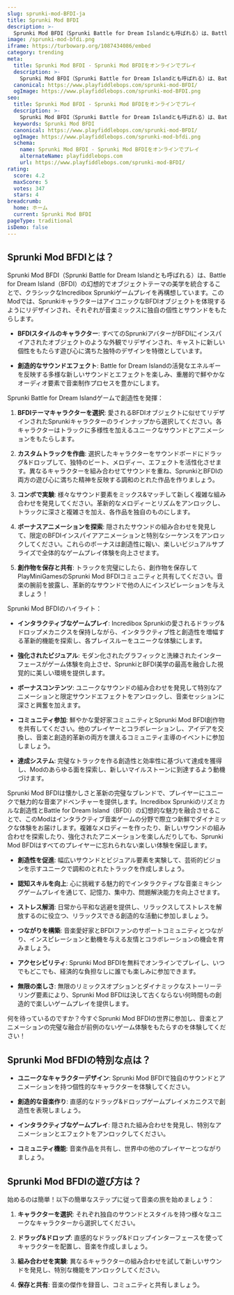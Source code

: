 ```yaml
---
slug: sprunki-mod-BFDI-ja
title: Sprunki Mod BFDI
description: >-
  Sprunki Mod BFDI（Sprunki Battle for Dream Islandとも呼ばれる）は、Battle for Dream Island（BFDI）の幻想的でオブジェクトテーマの美学を統合することで、クラシックなIncredibox Sprunkiゲームプレイを再構想しています。
image: /sprunki-mod-bfdi.png
iframe: https://turbowarp.org/1087434086/embed
category: trending
meta:
  title: Sprunki Mod BFDI - Sprunki Mod BFDIをオンラインでプレイ
  description: >-
    Sprunki Mod BFDI（Sprunki Battle for Dream Islandとも呼ばれる）は、Battle for Dream Island（BFDI）の幻想的でオブジェクトテーマの美学を統合することで、クラシックなIncredibox Sprunkiゲームプレイを再構想しています。
  canonical: https://www.playfiddlebops.com/sprunki-mod-BFDI/
  ogImage: https://www.playfiddlebops.com/sprunki-mod-BFDI.png
seo:
  title: Sprunki Mod BFDI - Sprunki Mod BFDIをオンラインでプレイ
  description: >-
    Sprunki Mod BFDI（Sprunki Battle for Dream Islandとも呼ばれる）は、Battle for Dream Island（BFDI）の幻想的でオブジェクトテーマの美学を統合することで、クラシックなIncredibox Sprunkiゲームプレイを再構想しています。
  keywords: Sprunki Mod BFDI
  canonical: https://www.playfiddlebops.com/sprunki-mod-BFDI/
  ogImage: https://www.playfiddlebops.com/sprunki-mod-bfdi.png
  schema:
    name: Sprunki Mod BFDI - Sprunki Mod BFDIをオンラインでプレイ
    alternateName: playfiddlebops.com
    url: https://www.playfiddlebops.com/sprunki-mod-BFDI/
rating:
  score: 4.2
  maxScore: 5
  votes: 347
  stars: 4
breadcrumb:
  home: ホーム
  current: Sprunki Mod BFDI
pageType: traditional
isDemo: false
---
```


## Sprunki Mod BFDIとは？

Sprunki Mod BFDI（Sprunki Battle for Dream Islandとも呼ばれる）は、Battle for Dream Island（BFDI）の幻想的でオブジェクトテーマの美学を統合することで、クラシックなIncredibox Sprunkiゲームプレイを再構想しています。このModでは、SprunkiキャラクターはアイコニックなBFDIオブジェクトを体現するようにリデザインされ、それぞれが音楽ミックスに独自の個性とサウンドをもたらします。

- **BFDIスタイルのキャラクター**: すべてのSprunkiアバターがBFDIにインスパイアされたオブジェクトのような外観でリデザインされ、キャストに新しい個性をもたらす遊び心に満ちた独特のデザインを特徴としています。

- **創造的なサウンドエフェクト**: Battle for Dream Islandの活発なエネルギーを反映する多様な新しいサウンドとエフェクトを楽しみ、重層的で鮮やかなオーディオ要素で音楽制作プロセスを豊かにします。

Sprunki Battle for Dream Islandゲームで創造性を発揮：

1. **BFDIテーマキャラクターを選択**: 愛されるBFDIオブジェクトに似せてリデザインされたSprunkiキャラクターのラインナップから選択してください。各キャラクターはトラックに多様性を加えるユニークなサウンドとアニメーションをもたらします。

1. **カスタムトラックを作曲**: 選択したキャラクターをサウンドボードにドラッグ&ドロップして、独特のビート、メロディー、エフェクトを活性化させます。異なるキャラクターを組み合わせてサウンドを重ね、SprunkiとBFDIの両方の遊び心に満ちた精神を反映する調和のとれた作品を作りましょう。

1. **コンボで実験**: 様々なサウンド要素をミックス&マッチして新しく複雑な組み合わせを発見してください。革新的なメロディーとリズムをアンロックし、トラックに深さと複雑さを加え、各作品を独自のものにします。

1. **ボーナスアニメーションを探索**: 隠されたサウンドの組み合わせを発見して、限定のBFDIインスパイアアニメーションと特別なシーケンスをアンロックしてください。これらのボーナスは創造性に報い、楽しいビジュアルサプライズで全体的なゲームプレイ体験を向上させます。

1. **創作物を保存と共有**: トラックを完璧にしたら、創作物を保存してPlayMiniGamesのSprunki Mod BFDIコミュニティと共有してください。音楽の腕前を披露し、革新的なサウンドで他の人にインスピレーションを与えましょう！

Sprunki Mod BFDIのハイライト：

- **インタラクティブなゲームプレイ**: Incredibox Sprunkiの愛されるドラッグ&ドロップメカニクスを保持しながら、インタラクティブ性と創造性を増幅する革新的機能を探索し、各プレイスルーをユニークな体験にします。

- **強化されたビジュアル**: モダン化されたグラフィックと洗練されたインターフェースがゲーム体験を向上させ、SprunkiとBFDI美学の最高を融合した視覚的に美しい環境を提供します。

- **ボーナスコンテンツ**: ユニークなサウンドの組み合わせを発見して特別なアニメーションと限定サウンドエフェクトをアンロックし、音楽セッションに深さと興奮を加えます。

- **コミュニティ参加**: 鮮やかな愛好家コミュニティとSprunki Mod BFDI創作物を共有してください。他のプレイヤーとコラボレーションし、アイデアを交換し、音楽と創造的革新の両方を讃えるコミュニティ主導のイベントに参加しましょう。

- **達成システム**: 完璧なトラックを作る創造性と効率性に基づいて達成を獲得し、Modのあらゆる面を探索し、新しいマイルストーンに到達するよう動機づけます。

Sprunki Mod BFDIは懐かしさと革新の完璧なブレンドで、プレイヤーにユニークで魅力的な音楽アドベンチャーを提供します。Incredibox Sprunkiのリズミカルな創造性とBattle for Dream Island（BFDI）の幻想的な魅力を融合させることで、このModはインタラクティブ音楽ゲームの分野で際立つ新鮮でダイナミックな体験をお届けします。複雑なメロディーを作ったり、新しいサウンドの組み合わせを探索したり、強化されたアニメーションを楽しんだりしても、Sprunki Mod BFDIはすべてのプレイヤーに忘れられない楽しい体験を保証します。

- **創造性を促進**: 幅広いサウンドとビジュアル要素を実験して、芸術的ビジョンを示すユニークで調和のとれたトラックを作成しましょう。

- **認知スキルを向上**: 心に挑戦する魅力的でインタラクティブな音楽ミキシングゲームプレイを通じて、記憶力、集中力、問題解決能力を向上させます。

- **ストレス解消**: 日常から平和な逃避を提供し、リラックスしてストレスを解放するのに役立つ、リラックスできる創造的な活動に参加しましょう。

- **つながりを構築**: 音楽愛好家とBFDIファンのサポートコミュニティとつながり、インスピレーションと動機を与える友情とコラボレーションの機会を育みましょう。

- **アクセシビリティ**: Sprunki Mod BFDIを無料でオンラインでプレイし、いつでもどこでも、経済的な負担なしに誰でも楽しみに参加できます。

- **無限の楽しさ**: 無限のリミックスオプションとダイナミックなストーリーテリング要素により、Sprunki Mod BFDIは決して古くならない何時間もの創造的で楽しいゲームプレイを提供します。

何を待っているのですか？今すぐSprunki Mod BFDIの世界に参加し、音楽とアニメーションの完璧な融合が前例のないゲーム体験をもたらすのを体験してください！

## Sprunki Mod BFDIの特別な点は？

- **ユニークなキャラクターデザイン**: Sprunki Mod BFDIで独自のサウンドとアニメーションを持つ個性的なキャラクターを体験してください。

- **創造的な音楽作り**: 直感的なドラッグ&ドロップゲームプレイメカニクスで創造性を表現しましょう。

- **インタラクティブなゲームプレイ**: 隠された組み合わせを発見し、特別なアニメーションとエフェクトをアンロックしてください。

- **コミュニティ機能**: 音楽作品を共有し、世界中の他のプレイヤーとつながりましょう。

## Sprunki Mod BFDIの遊び方は？

始めるのは簡単！以下の簡単なステップに従って音楽の旅を始めましょう：

1. **キャラクターを選択**: それぞれ独自のサウンドとスタイルを持つ様々なユニークなキャラクターから選択してください。

1. **ドラッグ&ドロップ**: 直感的なドラッグ&ドロップインターフェースを使ってキャラクターを配置し、音楽を作成しましょう。

1. **組み合わせを実験**: 異なるキャラクターの組み合わせを試して新しいサウンドを発見し、特別な機能をアンロックしてください。

1. **保存と共有**: 音楽の傑作を録音し、コミュニティと共有しましょう。